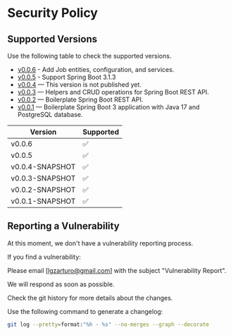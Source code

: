 # Security Policy

## Supported Versions

Use the following table to check the supported versions.

- [v0.0.6]() - Add Job entities, configuration, and services.
- [v0.0.5](https://github.com/lgzarturo/personal/tree/v0.0.5) - Support Spring Boot 3.1.3
- [v0.0.4](https://github.com/lgzarturo/personal/tree/v0.0.4-SNAPSHOT) — This version is not published yet.
- [v0.0.3](https://github.com/lgzarturo/personal/tree/v0.0.3-SNAPSHOT) — Helpers and CRUD operations for Spring Boot REST API.
- [v0.0.2](https://github.com/lgzarturo/personal/tree/v0.0.2-SNAPSHOT) — Boilerplate Spring Boot REST API.
- [v0.0.1](https://github.com/lgzarturo/personal/tree/v0.0.1-SNAPSHOT) — Boilerplate Spring Boot 3 application with Java 17 and PostgreSQL database.

| Version         | Supported          |
|-----------------|--------------------|
| v0.0.6          | :white_check_mark: |
| v0.0.5          | :white_check_mark: |
| v0.0.4-SNAPSHOT | :white_check_mark: |
| v0.0.3-SNAPSHOT | :white_check_mark: |
| v0.0.2-SNAPSHOT | :white_check_mark: |
| v0.0.1-SNAPSHOT | :white_check_mark: |

## Reporting a Vulnerability

At this moment, we don't have a vulnerability reporting process. 

If you find a vulnerability: 

Please email [lgzarturo@gmail.com] with the subject "Vulnerability Report". 

We will respond as soon as possible.

Check the git history for more details about the changes.

Use the following command to generate a changelog:

```bash
git log --pretty=format:"%h - %s" --no-merges --graph --decorate
```

